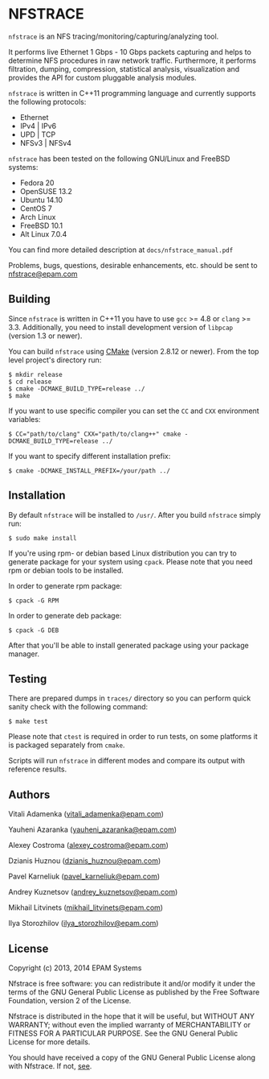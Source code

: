 NFSTRACE
========

`nfstrace` is an NFS tracing/monitoring/capturing/analyzing tool.

It performs live Ethernet 1 Gbps - 10 Gbps packets capturing and helps to
determine NFS procedures in raw network traffic. Furthermore, it performs
filtration, dumping, compression, statistical analysis, visualization and
provides the API for custom pluggable analysis modules.

`nfstrace` is written in C++11 programming language and currently supports the
following protocols:

- Ethernet
- IPv4 | IPv6
- UPD | TCP
- NFSv3 | NFSv4

`nfstrace` has been tested on the following GNU/Linux and FreeBSD systems:

- Fedora 20
- OpenSUSE 13.2
- Ubuntu 14.10
- CentOS 7
- Arch Linux
- FreeBSD 10.1
- Alt Linux 7.0.4

You can find more detailed description at `docs/nfstrace_manual.pdf`

Problems, bugs, questions, desirable enhancements, etc. should be sent to
<nfstrace@epam.com>


Building
--------

Since `nfstrace` is written in C++11 you have to use `gcc` >= 4.8 or
`clang` >= 3.3.  Additionally, you need to install development version of
`libpcap` (version 1.3 or newer).

You can build `nfstrace` using [CMake](http://cmake.org) (version 2.8.12 or
newer). From the top level project's directory run:

    $ mkdir release
    $ cd release
    $ cmake -DCMAKE_BUILD_TYPE=release ../
    $ make

If you want to use specific compiler you can set the `CC` and `CXX` environment
variables:

    $ CC="path/to/clang" CXX="path/to/clang++" cmake -DCMAKE_BUILD_TYPE=release ../

If you want to specify different installation prefix:

    $ cmake -DCMAKE_INSTALL_PREFIX=/your/path ../


Installation
------------

By default `nfstrace` will be installed to `/usr/`.
After you build `nfstrace` simply run:

    $ sudo make install

If you're using rpm- or debian based Linux distribution you can try to generate
package for your system using `cpack`. Please note that you need rpm or debian
tools to be installed.

In order to generate rpm package:

    $ cpack -G RPM

In order to generate deb package:

    $ cpack -G DEB

After that you'll be able to install generated package using your package
manager.


Testing
-------

There are prepared dumps in `traces/` directory so you can perform quick sanity
check with the following command:

    $ make test

Please note that `ctest` is required in order to run tests, on some platforms
it is packaged separately from `cmake`.

Scripts will run `nfstrace` in different modes and compare its output with
reference results.


Authors
-------

Vitali  Adamenka    ([vitali_adamenka@epam.com](mailto:vitali_adamenka@epam.com))

Yauheni Azaranka    ([yauheni_azaranka@epam.com](mailto:yaheni_azaranka@epam.com))

Alexey  Costroma    ([alexey_costroma@epam.com](mailto:alexey_costroma@epam.com))

Dzianis Huznou      ([dzianis_huznou@epam.com](mailto:dzianis_huznou@epam.com))

Pavel   Karneliuk   ([pavel_karneliuk@epam.com](mailto:pavel_karneliuk@epam.com))

Andrey  Kuznetsov   ([andrey_kuznetsov@epam.com](mailto:andrey_kuznetsov@epam.com))

Mikhail Litvinets   ([mikhail_litvinets@epam.com](mailto:mikhail_litvinets@epam.com))

Ilya    Storozhilov ([ilya_storozhilov@epam.com](mailto:ilya_storozhilov@epam.com))


License
-------

Copyright (c) 2013, 2014 EPAM Systems

Nfstrace is free software: you can redistribute it and/or modify
it under the terms of the GNU General Public License as published by
the Free Software Foundation, version 2 of the License.

Nfstrace is distributed in the hope that it will be useful,
but WITHOUT ANY WARRANTY; without even the implied warranty of
MERCHANTABILITY or FITNESS FOR A PARTICULAR PURPOSE.  See the
GNU General Public License for more details.

You should have received a copy of the GNU General Public License
along with Nfstrace.
If not, [see](http://www.gnu.org/licenses/).

